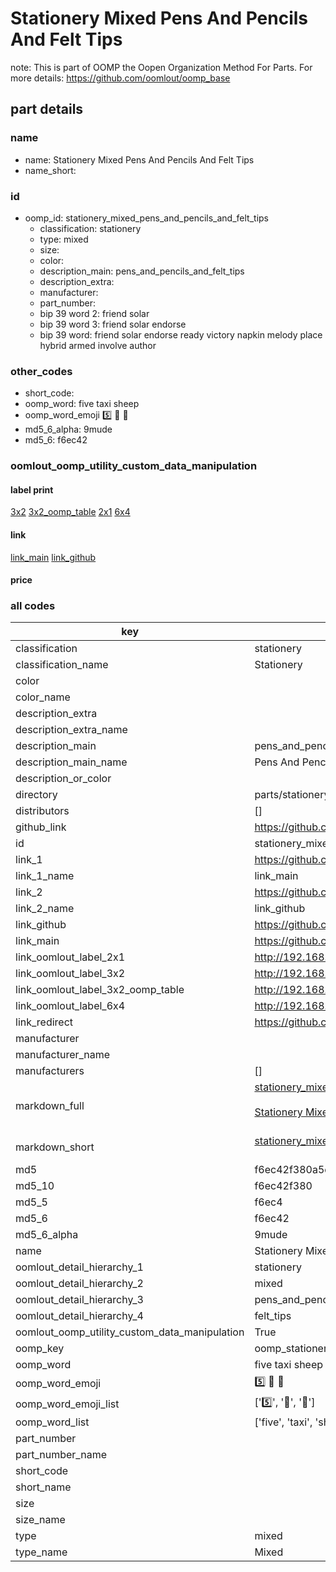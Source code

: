 # Stationery Mixed Pens And Pencils And Felt Tips  

note: This is part of OOMP the Oopen Organization Method For Parts. For more details: https://github.com/oomlout/oomp_base

##  part details
  







### name
* name: Stationery Mixed Pens And Pencils And Felt Tips
* name_short: 
### id
* oomp_id: stationery_mixed_pens_and_pencils_and_felt_tips
  * classification: stationery
  * type: mixed
  * size: 
  * color: 
  * description_main: pens_and_pencils_and_felt_tips
  * description_extra: 
  * manufacturer: 
  * part_number: 
  * bip 39 word 2: friend solar
  * bip 39 word 3: friend solar endorse
  * bip 39 word: friend solar endorse ready victory napkin melody place hybrid armed involve author

### other_codes
* short_code: 
* oomp_word: five taxi sheep
* oomp_word_emoji :five: :taxi: :sheep:
* md5_6_alpha: 9mude
* md5_6: f6ec42






### oomlout_oomp_utility_custom_data_manipulation
#### label print
[3x2](http://192.168.1.245:1112/?label=oomp%209mude)
[3x2_oomp_table](http://192.168.1.108:1112/?label=oomp%209mude)
[2x1](http://192.168.1.242:1112/?label=oomp%209mude)
[6x4](http://192.168.1.55:1112/?label=oomp%209mude)    

#### link

[link_main](https://github.com/oomlout/oomlout_oomp_version_1_messy/tree/main/parts/stationery_mixed_pens_and_pencils_and_felt_tips) [link_github](https://github.com/oomlout/oomlout_oomp_version_1_messy/tree/main/parts/stationery_mixed_pens_and_pencils_and_felt_tips)                             

#### price







### all codes 
| key | value |  
| --- | --- |  
| classification | stationery |  
| classification_name | Stationery |  
| color |  |  
| color_name |  |  
| description_extra |  |  
| description_extra_name |  |  
| description_main | pens_and_pencils_and_felt_tips |  
| description_main_name | Pens And Pencils And Felt Tips |  
| description_or_color |   |  
| directory | parts/stationery_mixed_pens_and_pencils_and_felt_tips |  
| distributors | [] |  
| github_link | https://github.com/oomlout/oomlout_oomp_part_src/tree/main/parts/stationery_mixed_pens_and_pencils_and_felt_tips |  
| id | stationery_mixed_pens_and_pencils_and_felt_tips |  
| link_1 | https://github.com/oomlout/oomlout_oomp_version_1_messy/tree/main/parts/stationery_mixed_pens_and_pencils_and_felt_tips |  
| link_1_name | link_main |  
| link_2 | https://github.com/oomlout/oomlout_oomp_version_1_messy/tree/main/parts/stationery_mixed_pens_and_pencils_and_felt_tips |  
| link_2_name | link_github |  
| link_github | https://github.com/oomlout/oomlout_oomp_version_1_messy/tree/main/parts/stationery_mixed_pens_and_pencils_and_felt_tips |  
| link_main | https://github.com/oomlout/oomlout_oomp_version_1_messy/tree/main/parts/stationery_mixed_pens_and_pencils_and_felt_tips |  
| link_oomlout_label_2x1 | http://192.168.1.242:1112/?label=oomp%209mude |  
| link_oomlout_label_3x2 | http://192.168.1.245:1112/?label=oomp%209mude |  
| link_oomlout_label_3x2_oomp_table | http://192.168.1.108:1112/?label=oomp%209mude |  
| link_oomlout_label_6x4 | http://192.168.1.55:1112/?label=oomp%209mude |  
| link_redirect | https://github.com/oomlout/oomlout_oomp_version_1_messy/tree/main/parts/stationery_mixed_pens_and_pencils_and_felt_tips |  
| manufacturer |  |  
| manufacturer_name |  |  
| manufacturers | [] |  
| markdown_full | [stationery_mixed_pens_and_pencils_and_felt_tips](none)<br>[](none)<br>[Stationery Mixed Pens And Pencils And Felt Tips](none)<br><br> |  
| markdown_short | [stationery_mixed_pens_and_pencils_and_felt_tips](none)<br><br> |  
| md5 | f6ec42f380a5d1524bf9db2c93b39ae7 |  
| md5_10 | f6ec42f380 |  
| md5_5 | f6ec4 |  
| md5_6 | f6ec42 |  
| md5_6_alpha | 9mude |  
| name | Stationery Mixed Pens And Pencils And Felt Tips |  
| oomlout_detail_hierarchy_1 | stationery |  
| oomlout_detail_hierarchy_2 | mixed |  
| oomlout_detail_hierarchy_3 | pens_and_pencils_and |  
| oomlout_detail_hierarchy_4 | felt_tips |  
| oomlout_oomp_utility_custom_data_manipulation | True |  
| oomp_key | oomp_stationery_mixed_pens_and_pencils_and_felt_tips |  
| oomp_word | five taxi sheep |  
| oomp_word_emoji | :five: :taxi: :sheep: |  
| oomp_word_emoji_list | [':five:', ':taxi:', ':sheep:'] |  
| oomp_word_list | ['five', 'taxi', 'sheep'] |  
| part_number |  |  
| part_number_name |  |  
| short_code |  |  
| short_name |  |  
| size |  |  
| size_name |  |  
| type | mixed |  
| type_name | Mixed |  
